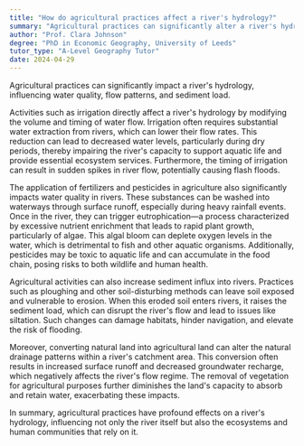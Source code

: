 ```yaml
---
title: "How do agricultural practices affect a river's hydrology?"
summary: "Agricultural practices can significantly alter a river's hydrology through changes in water quality, flow patterns, and sediment load."
author: "Prof. Clara Johnson"
degree: "PhD in Economic Geography, University of Leeds"
tutor_type: "A-Level Geography Tutor"
date: 2024-04-29
---
```


Agricultural practices can significantly impact a river's hydrology, influencing water quality, flow patterns, and sediment load.

Activities such as irrigation directly affect a river's hydrology by modifying the volume and timing of water flow. Irrigation often requires substantial water extraction from rivers, which can lower their flow rates. This reduction can lead to decreased water levels, particularly during dry periods, thereby impairing the river's capacity to support aquatic life and provide essential ecosystem services. Furthermore, the timing of irrigation can result in sudden spikes in river flow, potentially causing flash floods.

The application of fertilizers and pesticides in agriculture also significantly impacts water quality in rivers. These substances can be washed into waterways through surface runoff, especially during heavy rainfall events. Once in the river, they can trigger eutrophication—a process characterized by excessive nutrient enrichment that leads to rapid plant growth, particularly of algae. This algal bloom can deplete oxygen levels in the water, which is detrimental to fish and other aquatic organisms. Additionally, pesticides may be toxic to aquatic life and can accumulate in the food chain, posing risks to both wildlife and human health.

Agricultural activities can also increase sediment influx into rivers. Practices such as ploughing and other soil-disturbing methods can leave soil exposed and vulnerable to erosion. When this eroded soil enters rivers, it raises the sediment load, which can disrupt the river's flow and lead to issues like siltation. Such changes can damage habitats, hinder navigation, and elevate the risk of flooding.

Moreover, converting natural land into agricultural land can alter the natural drainage patterns within a river's catchment area. This conversion often results in increased surface runoff and decreased groundwater recharge, which negatively affects the river's flow regime. The removal of vegetation for agricultural purposes further diminishes the land's capacity to absorb and retain water, exacerbating these impacts.

In summary, agricultural practices have profound effects on a river's hydrology, influencing not only the river itself but also the ecosystems and human communities that rely on it.
    